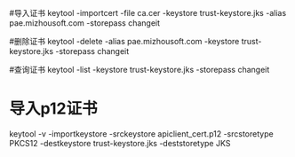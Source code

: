 #导入证书
keytool -importcert -file ca.cer -keystore trust-keystore.jks -alias pae.mizhousoft.com -storepass changeit

#删除证书
keytool -delete -alias pae.mizhousoft.com -keystore trust-keystore.jks -storepass changeit

#查询证书
keytool -list -keystore trust-keystore.jks -storepass changeit


# 导入p12证书
keytool -v -importkeystore -srckeystore apiclient_cert.p12 -srcstoretype PKCS12 -destkeystore trust-keystore.jks -deststoretype JKS